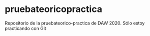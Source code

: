 # pruebateoricopractica
Repositorio de la pruebateorico-practica de DAW 2020.
Sólo estoy practicando con Git
